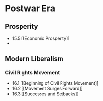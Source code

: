 # Postwar Era 


## Prosperity

- 15.5 [[Economic Prosperity]]
- 

## Modern Liberalism

### Civil Rights Movement

- 16.1 [[Beginning of Civil Rights Movement]]
- 16.2 [[Movement Surges Forward]]
- 16.3 [[Successes and Setbacks]] 